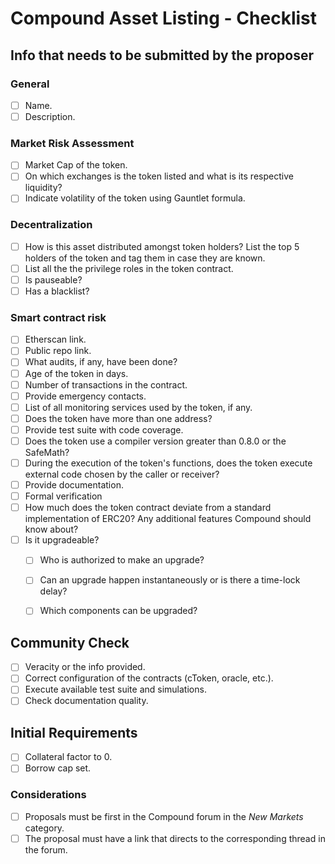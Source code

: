 # Compound Asset Listing - Checklist

## Info that needs to be submitted by the proposer

### General

- [ ] Name.
- [ ] Description.

### Market Risk Assessment

- [ ] Market Cap of the token.
- [ ] On which exchanges is the token listed and what is its respective liquidity?
- [ ] Indicate volatility of the token using Gauntlet formula.

### Decentralization

- [ ] How is this asset distributed amongst token holders? List the top 5 holders of the token and tag them in case they are known.
- [ ] List all the the privilege roles in the token contract.
- [ ] Is pauseable?
- [ ] Has a blacklist?

### Smart contract risk

- [ ] Etherscan link.
- [ ] Public repo link.
- [ ] What audits, if any, have been done?
- [ ] Age of the token in days.
- [ ] Number of transactions in the contract.
- [ ] Provide emergency contacts.
- [ ] List of all monitoring services used by the token, if any.
- [ ] Does the token have more than one address?
- [ ] Provide test suite with code coverage.
- [ ] Does the token use a compiler version greater than 0.8.0 or the SafeMath?
- [ ] During the execution of the token's functions, does the token execute external code chosen by the caller or receiver?
- [ ] Provide documentation.
- [ ] Formal verification
- [ ] How much does the token contract deviate from a standard implementation of ERC20? Any additional features Compound should know about?
- [ ] Is it upgradeable?
  - [ ] Who is authorized to make an upgrade?
  - [ ] Can an upgrade happen instantaneously or is there a time-lock delay?
  - [ ] Which components can be upgraded?


## Community Check

- [ ] Veracity or the info provided.
- [ ] Correct configuration of the contracts (cToken, oracle, etc.).
- [ ] Execute available test suite and simulations.
- [ ] Check documentation quality.

## Initial Requirements

- [ ] Collateral factor to 0.
- [ ] Borrow cap set.

### Considerations

- [ ] Proposals must be first in the Compound forum in the *New Markets* category.
- [ ] The proposal must have a link that directs to the corresponding thread in the forum.
